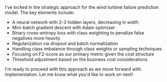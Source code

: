 I've locked in the strategic approach for the wind turbine failure prediction model. The key elements include:

- A neural network with 2-3 hidden layers, decreasing in width
- Mini-batch gradient descent with Adam optimizer
- Binary cross-entropy loss with class weighting to penalize false negatives more heavily
- Regularization via dropout and batch normalization
- Handling class imbalance through class weights or sampling techniques
- Focusing on F2-score as our primary metric given the cost structure
- Threshold adjustment based on the business cost considerations

I'm ready to proceed with this approach as we move forward with implementation. Let me know what you'd like to work on next!

